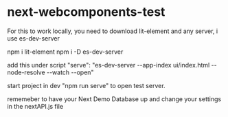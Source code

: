 # next-webcomponents-test

For this to work locally, you need to download lit-element and any server, i use es-dev-server

npm i lit-element
npm i -D es-dev-server

add this under script
"serve": "es-dev-server --app-index ui/index.html --node-resolve --watch --open"

start project in dev
"npm run serve" to open test server.

rememeber to have your Next Demo Database up and change your settings in the nextAPI.js file

